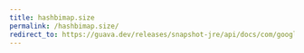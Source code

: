 ```yaml
---
title: hashbimap.size
permalink: /hashbimap.size/
redirect_to: https://guava.dev/releases/snapshot-jre/api/docs/com/google/common/collect/HashBiMap.html#size--
---
```

